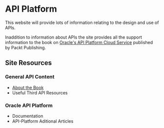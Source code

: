 # API Platform

This website will provide lots of information relating to the design and use of APIs.

Inaddition to information about APIs the site provides all the support information to the book on [Oracle's API Platform Cloud Service](https://www.packtpub.com/virtualization-and-cloud/oracle-api-platform-cloud-service) published by Packt Publishing.

## Site Resources

### General API Content
- [About the Book](about.md)
- Useful Third API Resources

### Oracle API Platform
- Documentation
- API-Platform Aditional Articles
